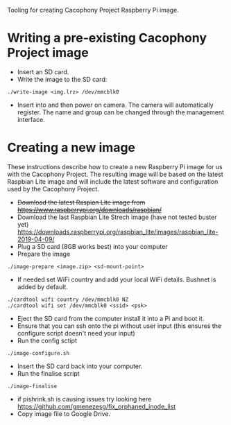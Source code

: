 Tooling for creating Cacophony Project Raspberry Pi image.

# Writing a pre-existing Cacophony Project image

* Insert an SD card.
* Write the image to the SD card:
```
./write-image <img.lrz> /dev/mmcblk0
```

* Insert into and then power on camera. The camera will automatically register. The name and group can be changed through the management interface.

# Creating a new image

These instructions describe how to create a new Raspberry Pi image for
us with the Cacophony Project. The resulting image will be based on
the latest Raspbian Lite image and will include the latest software
and configuration used by the Cacophony Project.

* ~~Download the latest Raspian Lite image from https://www.raspberrypi.org/downloads/raspbian/~~
* Download the last Raspbian Lite Strech image (have not tested buster yet)
https://downloads.raspberrypi.org/raspbian_lite/images/raspbian_lite-2019-04-09/
* Plug a SD card (8GB works best) into your computer
* Prepare the image
```
./image-prepare <image.zip> <sd-mount-point>
```
* If needed set WiFi country and add your local WiFi details. Bushnet is added by default.
```
./cardtool wifi country /dev/mmcblk0 NZ
./cardtool wifi set /dev/mmcblk0 <ssid> <psk>
```
* Eject the SD card from the computer install it into a Pi and boot it.
* Ensure that you can ssh onto the pi without user input (this ensures the configure script doesn't need your input)
* Run the config sctipt
```
./image-configure.sh
```
* Insert the SD card back into your computer.
* Run the finalise script
```
./image-finalise
```
* if pishrink.sh is causing issues try looking here https://github.com/gmenezesg/fix_orphaned_inode_list
* Copy image file to Google Drive.
